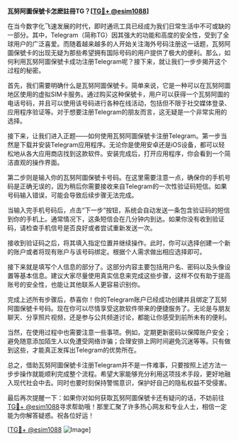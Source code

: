 **瓦努阿圖保號卡怎麽註冊TG？[[TG💪+ @esim1088](https://t.me/s/esim1088)]**

在当今数字化飞速发展的时代，即时通讯工具已经成为我们日常生活中不可或缺的一部分。其中，Telegram（简称TG）因其强大的功能和高度的安全性，受到了全球用户的广泛喜爱。而随着越来越多的人开始关注海外号码注册这一话题，瓦努阿圖保號卡的出现无疑为那些希望拥有国际号码的用户提供了极大的便利。那么，如何利用瓦努阿圖保號卡成功注册Telegram呢？接下来，就让我们一步步揭开这个过程的秘密。

首先，我们需要明确什么是瓦努阿圖保號卡。简单来说，它是一种可以在瓦努阿圖地区使用的虚拟SIM卡服务。通过购买这种保號卡，用户可以获得一个瓦努阿圖的电话号码，并且可以使用该号码进行各种在线活动，包括但不限于社交媒体登录、应用程序验证等。对于想要注册Telegram的朋友而言，这无疑是一个非常实用的选择。

接下来，让我们进入正题——如何使用瓦努阿圖保號卡注册Telegram。第一步当然是下载并安装Telegram应用程序。无论你是使用安卓还是iOS设备，都可以轻松地从各大应用商店找到这款软件。安装完成后，打开应用程序，你会看到一个简洁直观的操作界面。

第二步则是输入你的瓦努阿圖保號卡号码。在这里需要注意一点，确保你的手机号码是正确无误的，因为稍后你需要接收来自Telegram的一次性验证码短信。如果号码输入错误，可能会导致后续步骤无法完成。

当输入完手机号码后，点击“下一步”按钮，系统会自动发送一条包含验证码的短信到你的手机上。通常情况下，这条短信会在几分钟内到达。如果你没有收到验证码，请检查手机信号是否良好或者尝试重新发送一次。

接收到验证码之后，将其填入指定位置并继续操作。此时，你可以选择创建一个新的账户或者将现有账户与该号码绑定。根据个人需求做出相应选择即可。

接下来就是填写个人信息的部分了。这部分内容主要包括用户名、密码以及头像设置等基本信息。建议大家尽量使用真实信息来完成这些步骤，这样不仅有助于提高账号的安全性，也能让其他联系人更容易识别你。

完成上述所有步骤后，恭喜你！你的Telegram账户已经成功创建并且绑定了瓦努阿圖保號卡号码。现在你可以尽情享受这款软件带来的便捷服务了。无论是与朋友聊天、分享照片视频，还是参与公共频道讨论，都能让你感受到前所未有的便利。

当然，在使用过程中也需要注意一些事项。例如，定期更新密码以保障账户安全；避免随意添加陌生人以免遭受网络诈骗；合理安排上网时间避免沉迷等等。只有做到这些，才能真正发挥出Telegram的优势所在。

总之，借助瓦努阿圖保號卡注册Telegram并不是一件难事，只要按照上述方法一步步操作就能顺利完成整个流程。希望大家能够充分利用这项技术手段，更好地融入现代社会中去。同时也要时刻保持警惕意识，保护好自己的隐私权益不受侵害。

最后再次提醒一下：如果你对如何获取瓦努阿圖保號卡还有疑问的话，不妨前往[TG💪+ @esim1088](https://t.me/s/esim1088)寻求帮助哦！那里汇聚了许多热心网友和专业人士，相信一定能为你解答疑惑。祝各位好运！

[[TG💪+ @esim1088](https://t.me/s/esim1088) ![Image](https://i.postimg.cc/4NQfJmqS/Snipaste-2025-05-13-00-14-12.png)]